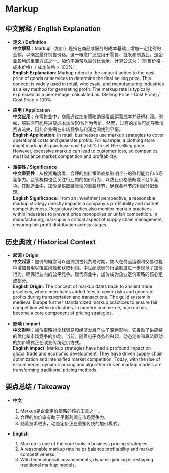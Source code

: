 # Markup

## 中文解释 / English Explanation

* **定义 / Definition**  
  **中文解释**：Markup（加价）是指在商品或服务的成本基础上增加一定比例的金额，以确定最终销售价格。这一概念广泛应用于零售、批发和制造业，是企业盈利的重要方式之一。加价率通常以百分比表示，计算公式为：（销售价格 - 成本价格）/ 成本价格 × 100%。  
  **English Explanation**: Markup refers to the amount added to the cost price of goods or services to determine the final selling price. This concept is widely used in retail, wholesale, and manufacturing industries as a key method for generating profit. The markup rate is typically expressed as a percentage, calculated as: (Selling Price - Cost Price) / Cost Price × 100%.

* **应用 / Application**  
  **中文应用**：在零售业中，商家通过加价策略确保覆盖运营成本并获得利润。例如，服装店可能将进货成本加价50%作为售价。然而，过高的加价可能导致消费者流失，因此企业需在市场竞争与利润之间找到平衡。  
  **English Application**: In retail, businesses use markup strategies to cover operational costs and generate profits. For example, a clothing store might mark up its purchase cost by 50% to set the selling price. However, excessive markup can lead to customer loss, so companies must balance market competition and profitability.

* **重要性 / Significance**  
  **中文重要性**：从投资角度看，合理的加价策略直接影响企业的盈利能力和市场竞争力。监管机构也会关注行业内的加价行为，以防止价格垄断或不公平竞争。在制造业中，加价是供应链管理的重要环节，确保各环节的利润分配合理。  
  **English Significance**: From an investment perspective, a reasonable markup strategy directly impacts a company's profitability and market competitiveness. Regulatory bodies also monitor markup practices within industries to prevent price monopolies or unfair competition. In manufacturing, markup is a critical aspect of supply chain management, ensuring fair profit distribution across stages.

## 历史典故 / Historical Context

* **起源 / Origin**  
  **中文起源**：加价的概念可以追溯到古代贸易时期，商人在商品运输和交易过程中增加费用以覆盖风险和获取利润。中世纪欧洲的行会制度进一步规范了加价行为，确保行业内的公平竞争。现代商业中，加价成为企业定价策略的核心组成部分。  
  **English Origin**: The concept of markup dates back to ancient trade practices, where merchants added fees to cover risks and generate profits during transportation and transactions. The guild system in medieval Europe further standardized markup practices to ensure fair competition within industries. In modern commerce, markup has become a core component of pricing strategies.

* **影响 / Impact**  
  **中文影响**：加价策略对全球贸易和经济发展产生了深远影响。它推动了供应链的优化和市场竞争的加剧。当前，随着电子商务的兴起，动态定价和算法驱动的加价模式正在改变传统定价方式。  
  **English Impact**: Markup strategies have had a profound impact on global trade and economic development. They have driven supply chain optimization and intensified market competition. Today, with the rise of e-commerce, dynamic pricing and algorithm-driven markup models are transforming traditional pricing methods.

## 要点总结 / Takeaway

* **中文**  
  1. Markup是企业定价策略的核心工具之一。
  2. 合理的加价率有助于平衡利润与市场竞争力。
  3. 随着技术进步，动态定价正在重塑传统的加价模式。

* **English**  
  1. Markup is one of the core tools in business pricing strategies.
  2. A reasonable markup rate helps balance profitability and market competitiveness.
  3. With technological advancements, dynamic pricing is reshaping traditional markup models.